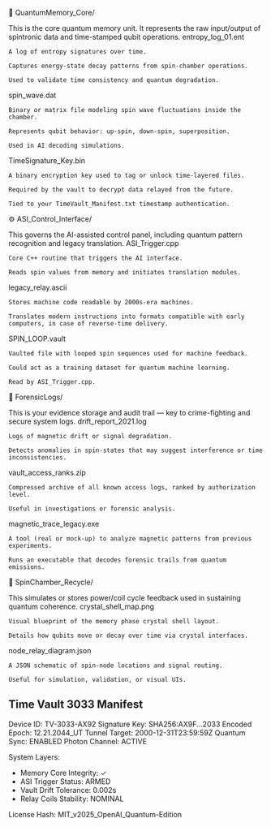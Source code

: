 🧠 QuantumMemory_Core/

This is the core quantum memory unit. It represents the raw input/output of spintronic data and time-stamped qubit operations.
entropy_log_01.ent

    A log of entropy signatures over time.

    Captures energy-state decay patterns from spin-chamber operations.

    Used to validate time consistency and quantum degradation.

spin_wave.dat

    Binary or matrix file modeling spin wave fluctuations inside the chamber.

    Represents qubit behavior: up-spin, down-spin, superposition.

    Used in AI decoding simulations.

TimeSignature_Key.bin

    A binary encryption key used to tag or unlock time-layered files.

    Required by the vault to decrypt data relayed from the future.

    Tied to your TimeVault_Manifest.txt timestamp authentication.

⚙️ ASI_Control_Interface/

This governs the AI-assisted control panel, including quantum pattern recognition and legacy translation.
ASI_Trigger.cpp

    Core C++ routine that triggers the AI interface.

    Reads spin values from memory and initiates translation modules.

legacy_relay.ascii

    Stores machine code readable by 2000s-era machines.

    Translates modern instructions into formats compatible with early computers, in case of reverse-time delivery.

SPIN_LOOP.vault

    Vaulted file with looped spin sequences used for machine feedback.

    Could act as a training dataset for quantum machine learning.

    Read by ASI_Trigger.cpp.

💽 ForensicLogs/

This is your evidence storage and audit trail — key to crime-fighting and secure system logs.
drift_report_2021.log

    Logs of magnetic drift or signal degradation.

    Detects anomalies in spin-states that may suggest interference or time inconsistencies.

vault_access_ranks.zip

    Compressed archive of all known access logs, ranked by authorization level.

    Useful in investigations or forensic analysis.

magnetic_trace_legacy.exe

    A tool (real or mock-up) to analyze magnetic patterns from previous experiments.

    Runs an executable that decodes forensic trails from quantum emissions.

🔁 SpinChamber_Recycle/

This simulates or stores power/coil cycle feedback used in sustaining quantum coherence.
crystal_shell_map.png

    Visual blueprint of the memory phase crystal shell layout.

    Details how qubits move or decay over time via crystal interfaces.

node_relay_diagram.json

    A JSON schematic of spin-node locations and signal routing.

    Useful for simulation, validation, or visual UIs.
Time Vault 3033 Manifest
-------------------------
Device ID: TV-3033-AX92
Signature Key: SHA256:AX9F...2033
Encoded Epoch: 12.21.2044_UT
Tunnel Target: 2000-12-31T23:59:59Z
Quantum Sync: ENABLED
Photon Channel: ACTIVE

System Layers:
- Memory Core Integrity: ✓
- ASI Trigger Status: ARMED
- Vault Drift Tolerance: 0.002s
- Relay Coils Stability: NOMINAL

License Hash: MIT_v2025_OpenAI_Quantum-Edition
